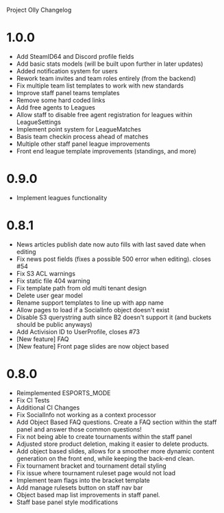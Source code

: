 Project Olly Changelog

# 1.0.0
- Add SteamID64 and Discord profile fields
- Add basic stats models (will be built upon further in later updates)
- Added notification system for users
- Rework team invites and team roles entirely (from the backend)
- Fix multiple team list templates to work with new standards
- Improve staff panel teams templates
- Remove some hard coded links
- Add free agents to Leagues
- Allow staff to disable free agent registration for leagues within LeagueSettings
- Implement point system for LeagueMatches
- Basis team checkin process ahead of matches
- Multiple other staff panel league improvements
- Front end league template improvements (standings, and more)

# 0.9.0
- Implement leagues functionality

# 0.8.1
- News articles publish date now auto fills with last saved date when editing
- Fix news post fields (fixes a possible 500 error when editing). closes #54
- Fix S3 ACL warnings
- Fix static file 404 warning
- Fix template path from old multi tenant design
- Delete user gear model
- Rename support templates to line up with app name
- Allow pages to load if a SocialInfo object doesn't exist
- Disable S3 querystring auth since B2 doesn't support it (and buckets should be public anyways)
- Add Activision ID to UserProfile, closes #73
- [New feature] FAQ
- [New feature] Front page slides are now object based

# 0.8.0
- Reimplemented ESPORTS_MODE
- Fix CI Tests
- Additional CI Changes
- Fix SocialInfo not working as a context processor
- Add Object Based FAQ questions. Create a FAQ section within the staff panel and answer those common questions!
- Fix not being able to create tournaments within the staff panel
- Adjusted store product deletion, making it easier to delete products.
- Add object based slides, allows for a smoother more dynamic content generation on the front end, while keeping the back-end clean. 
- Fix tournament bracket and tournament detail styling
- Fix issue where tournament ruleset page would not load
- Implement team flags into the bracket template
- Add manage rulesets button on staff nav bar
- Object based map list improvements in staff panel.
- Staff base panel style modifications